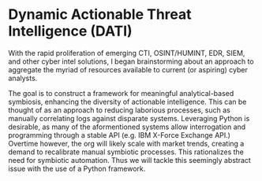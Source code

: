 # Dynamic Actionable Threat Intelligence (DATI)

With the rapid proliferation of emerging CTI, OSINT/HUMINT, EDR, SIEM, and other cyber intel solutions, I began brainstorming about an approach to aggregate
the myriad of resources available to current (or aspiring) cyber analysts. 

The goal is to construct a framework for meaningful analytical-based symbiosis, enhancing the 
diversity of actionable intelligence. This can be thought of as an approach to reducing laborious processes, such as manually correlating logs against 
disparate systems. Leveraging Python is desirable, as many of the aformentioned systems allow interrogation and programming through a stable API 
(e.g. IBM X-Force Exchange API.) Overtime however, the org will likely scale with market trends, creating a demand to recalibrate manual symbiotic processes. 
This rationalizes the need for symbiotic automation. Thus we will tackle this seemingly abstract issue with the use of a Python framework. 
